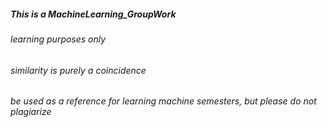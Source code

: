  ##### This is a MachineLearning_GroupWork
 ###### learning purposes only
 ###### similarity is purely a coincidence
 ###### be used as a reference for learning machine semesters, but please do not plagiarize

